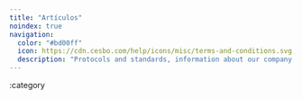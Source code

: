```yaml
---
title: "Artículos"
noindex: true
navigation:
  color: "#bd00ff"
  icon: https://cdn.cesbo.com/help/icons/misc/terms-and-conditions.svg
  description: "Protocols and standards, information about our company, billing, and website"
---
```


:category
